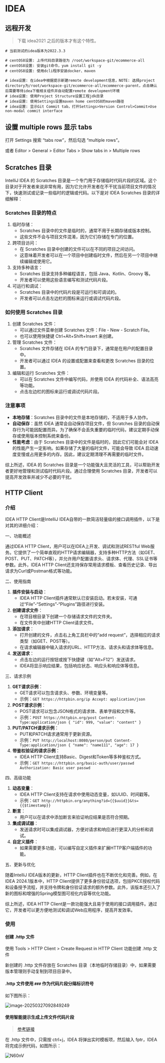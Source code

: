 # IDEA



## 远程开发

> 下载 idea2021 之后的版本才有这个特性。

```shell
# 当前测试的idea版本为2022.3.3

# centOS8设置: 上传代码目录路径为 /root/workspace-git/ecommerce-all
# centOS8设置: 安装git命令，yum install git -y
# centOS8设置: 使用dcli程序安装docker、maven

# idea设置: 在idea中根据提示新建remote development信息，NOTE: 选择project directory为/root/workspace-git/ecommerce-all/ecommerce-parent，点击确认后需要等待idea下载相关组件并自动配置remote development环境
# idea设置: 使用Project Structure设置工程jdk目录
# idea设置: 使用Settings设置maven home centOS8的maven路径
# idea设置: 显示Git Commit tab，打开Settings>Version Control>Commit>Use non-modal commit interface
```



## 设置 multiple rows 显示 tabs

打开 Settings 搜索 “tabs row”，然后勾选 “multiple rows”。

或者 Editor > General > Editor Tabs > Show tabs in > Multiple rows



## Scratches 目录

IntelliJ IDEA 的 Scratches 目录是一个专门用于存储临时代码片段的区域。这个目录对于开发者来说非常有用，因为它允许开发者在不干扰当前项目文件的情况下，快速测试或记录一些临时的逻辑或代码。以下是对 IDEA Scratches 目录的详细解释：

### Scratches 目录的特点

1. 临时存储：
   - Scratches 目录中的文件是临时的，通常不用于长期存储或版本控制。
   - 这些文件不会与项目文件混淆，因为它们存储在专门的位置。
2. 跨项目访问：
   - 在 Scratches 目录中创建的文件可以在不同的项目之间访问。
   - 这意味着开发者可以在一个项目中创建临时文件，然后在另一个项目中继续编辑或使用它。
3. 支持多种语言：
   - Scratches 目录支持多种编程语言，包括 Java、Kotlin、Groovy 等。
   - 开发者可以使用这些语言编写和测试代码片段。
4. 可运行和调试：
   - Scratches 目录中的代码片段是可运行和可调试的。
   - 开发者可以点击左边栏的图标来运行或调试代码片段。

### 如何使用 Scratches 目录

1. 创建 Scratches 文件：
   - 可以通过文件菜单创建 Scratches 文件：File - New - Scratch File。
   - 也可以使用快捷键 Ctrl+Alt+Shift+Insert 来创建。
2. 管理 Scratches 文件：
   - Scratches 文件存储在 IDEA 的专门目录下，通常是在用户的配置目录中。
   - 开发者可以通过 IDEA 的设置或配置来查看和更改 Scratches 目录的位置。
3. 编辑和运行 Scratches 文件：
   - 可以在 Scratches 文件中编写代码，并使用 IDEA 的代码补全、语法高亮等功能。
   - 点击左边栏的图标来运行或调试代码片段。

### 注意事项

- **本地存储**：Scratches 目录中的文件是本地存储的，不适用于多人协作。
- **自动保存**：虽然 IDEA 通常会自动保存项目文件，但 Scratches 目录的自动保存行为可能因配置而异。为了确保不会丢失重要的临时代码，建议定期手动保存或使用版本控制系统来备份。
- **性能考虑**：由于 Scratches 目录中的文件是临时的，因此它们可能会对 IDEA 的性能产生一定影响。如果存储了大量的临时文件，可能会导致 IDEA 启动速度变慢或占用更多的内存。因此，建议定期清理不再需要的临时文件。

综上所述，IDEA 的 Scratches 目录是一个功能强大且灵活的工具，可以帮助开发者更好地管理和测试临时代码片段。通过合理使用 Scratches 目录，开发者可以提高开发效率并减少不必要的干扰。



## HTTP Client

### 介绍

IDEA HTTP Client是IntelliJ IDEA自带的一款简洁轻量级的接口调用插件，以下是对其的详细介绍：

一、功能概述

通过IDEA HTTP Client，用户可以在IDEA上开发、调试和测试RESTful Web服务。它提供了一个简单直观的HTTP请求编辑器，支持多种HTTP方法（如GET、POST、PUT、PATCH等），并允许用户配置请求头、请求体、代理、SSL证书等参数。此外，IDEA HTTP Client还支持保存常用请求模板、查看历史记录、导出请求为Curl或Postman格式等功能。

二、使用指南

1. **插件安装与启动**：
   - IDEA HTTP Client插件通常默认已安装启动。若未安装，可通过“File”-“Settings”-“Plugins”路径进行安装。
2. **创建请求文件**：
   - 在项目根目录下创建一个存储请求文件的文件夹。
   - 在文件夹中创建HTTP Client请求文件。
3. **添加请求**：
   - 打开创建的文件，点击右上角工具栏中的“add request”，选择相应的请求类型（如GET、POST等）。
   - 在请求编辑器中输入请求的URL、HTTP方法、请求头和请求体等信息。
4. **发送请求**：
   - 点击左边的运行按钮或按下快捷键（如“Alt+F12”）发送请求。
   - IDEA将显示响应结果，包括响应状态、响应头和响应体等信息。

三、请求示例

1. **GET请求示例**：
   - GET请求可以包含请求头、参数、环境变量等。
   - 示例：`GET https://httpbin.org/ip Accept: application/json`
2. **POST请求示例**：
   - POST请求可以包含JSON格式的请求体、表单字段和文件等。
   - 示例：`POST https://httpbin.org/post Content-Type:application/json { "id": 999, "value": "content" }`
3. **PUT/PATCH请求示例**：
   - PUT和PATCH请求通常用于更新资源。
   - 示例：`PUT http://localhost:8080/person/put Content-Type:application/json { "name": "name111", "age": 17 }`
4. **带鉴权验证的请求示例**：
   - IDEA HTTP Client支持Basic、Digest和Token等多种鉴权方式。
   - 示例：`GET https://httpbin.org/basic-auth/user/passwd Authorization: Basic user passwd`

四、高级功能

1. **动态变量**：
   - IDEA HTTP Client支持在请求中使用动态变量，如UUID、时间戳等。
   - 示例：`GET http://httpbin.org/anything?id={{$uuid}}&ts={{$timestamp}}`
2. **断言**：
   - 用户可以在请求中添加断言来验证响应结果是否符合预期。
3. **集成调试器**：
   - 发送请求时可以集成调试器，方便对请求和响应进行更深入的分析和调试。
4. **自定义插件**：
   - 如果需要更多功能，可以编写自定义插件来扩展HTTP客户端插件的功能。

五、更新与优化

随着IntelliJ IDEA版本的更新，HTTP Client插件也在不断优化和完善。例如，在IDEA 2024.1版本中，HTTP Client提供了更多身份验证选项，包括PKCE授权代码和设备授予流程，并支持令牌和身份验证请求的额外参数。此外，该版本还引入了新的图标和增强的Spring模型图可视化内容等优化功能。

综上所述，IDEA HTTP Client是一款功能强大且易于使用的接口调用插件。通过它，开发者可以更方便地测试和调试Web应用程序，提高开发效率。



### 使用



#### 创建 .http 文件

使用 Tools > HTTP Client > Create Request in HTTP Client 功能创建 .http 文件

新创建的 .http 文件存放在 Scratches 目录（本地临时存储目录）中，如果需要版本管理则手动复制到项目目录中。



#### .http 文件使用 `###` 作为代码片段分隔标识符号

如下图所示：

![image-20250327092849249](image-20250327092849249.png)



#### 使用智能提示生成上传文件代码片段

>[参考链接](https://stackoverflow.com/questions/34384650/intellij-idea-rest-client-file-uploading)

在 .http 文件中，只需按 ctrl+j，IDEA 将弹出实时模板项，然后输入 fptr，IDEA 将完成示例代码，如图所示：

![N60nV](N60nV.png)
